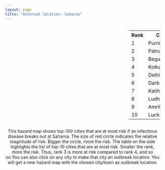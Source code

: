 ```yaml
---
layout: page
title: "Outbreak location: Saharsa"
---
```

<div style="width: 100%; overflow: auto;">
<div style="width: 75%; float: left;">
<div id="mapid">
<script src="https://buda-magenta.github.io/hazard_map/load_map.js"></script>

<script>
var marker_outbreak = L.marker([25.832642, 86.614893],{"autoPan": true}).addTo(map); marker_outbreak.bindTooltip("Saharsa").openTooltip();

var circle_1 = L.circle([26.000000, 87.500000], {"pane": "markerPane", "color": "red", "fill": true, "fillOpacity": 0.2, "fillRule": "evenodd", "lineCap": "round", "lineJoin": "round", "opacity": 1.0, "radius": 103972, "stroke": true, "weight": 3}).addTo(map);
circle_1.bindTooltip("Purnia<br>rank: 1<br>hazard index: 0.103973")
circle_1.bindPopup('<a href="https://buda-magenta.github.io/hazard_map/Purnia">Purnia</a>')

var circle_2 = L.circle([25.609324, 85.123525], {"pane": "markerPane", "color": "red", "fill": true, "fillOpacity": 0.2, "fillRule": "evenodd", "lineCap": "round", "lineJoin": "round", "opacity": 1.0, "radius": 57538, "stroke": true, "weight": 3}).addTo(map);
circle_2.bindTooltip("Patna<br>rank: 2<br>hazard index: 0.057539")
circle_2.bindPopup('<a href="https://buda-magenta.github.io/hazard_map/Patna">Patna</a>')

var circle_3 = L.circle([25.512719, 86.090571], {"pane": "markerPane", "color": "red", "fill": true, "fillOpacity": 0.2, "fillRule": "evenodd", "lineCap": "round", "lineJoin": "round", "opacity": 1.0, "radius": 37429, "stroke": true, "weight": 3}).addTo(map);
circle_3.bindTooltip("Begusarai<br>rank: 3<br>hazard index: 0.037429")
circle_3.bindPopup('<a href="https://buda-magenta.github.io/hazard_map/Begusarai">Begusarai</a>')

var circle_4 = L.circle([22.541418, 88.357691], {"pane": "markerPane", "color": "red", "fill": true, "fillOpacity": 0.2, "fillRule": "evenodd", "lineCap": "round", "lineJoin": "round", "opacity": 1.0, "radius": 26755, "stroke": true, "weight": 3}).addTo(map);
circle_4.bindTooltip("Kolkata<br>rank: 4<br>hazard index: 0.026756")
circle_4.bindPopup('<a href="https://buda-magenta.github.io/hazard_map/Kolkata">Kolkata</a>')

var circle_5 = L.circle([28.651718, 77.221939], {"pane": "markerPane", "color": "red", "fill": true, "fillOpacity": 0.2, "fillRule": "evenodd", "lineCap": "round", "lineJoin": "round", "opacity": 1.0, "radius": 26424, "stroke": true, "weight": 3}).addTo(map);
circle_5.bindTooltip("Delhi<br>rank: 5<br>hazard index: 0.026424")
circle_5.bindPopup('<a href="https://buda-magenta.github.io/hazard_map/Delhi">Delhi</a>')

var circle_6 = L.circle([26.083143, 86.032571], {"pane": "markerPane", "color": "red", "fill": true, "fillOpacity": 0.2, "fillRule": "evenodd", "lineCap": "round", "lineJoin": "round", "opacity": 1.0, "radius": 13203, "stroke": true, "weight": 3}).addTo(map);
circle_6.bindTooltip("Darbhanga<br>rank: 6<br>hazard index: 0.013204")
circle_6.bindPopup('<a href="https://buda-magenta.github.io/hazard_map/Darbhanga">Darbhanga</a>')

var circle_7 = L.circle([25.560900, 87.647654], {"pane": "markerPane", "color": "red", "fill": true, "fillOpacity": 0.2, "fillRule": "evenodd", "lineCap": "round", "lineJoin": "round", "opacity": 1.0, "radius": 8311, "stroke": true, "weight": 3}).addTo(map);
circle_7.bindTooltip("Katihar<br>rank: 7<br>hazard index: 0.008311")
circle_7.bindPopup('<a href="https://buda-magenta.github.io/hazard_map/Katihar">Katihar</a>')

var circle_8 = L.circle([30.909016, 75.851601], {"pane": "markerPane", "color": "red", "fill": true, "fillOpacity": 0.2, "fillRule": "evenodd", "lineCap": "round", "lineJoin": "round", "opacity": 1.0, "radius": 8300, "stroke": true, "weight": 3}).addTo(map);
circle_8.bindTooltip("Ludhiana<br>rank: 8<br>hazard index: 0.008300")
circle_8.bindPopup('<a href="https://buda-magenta.github.io/hazard_map/Ludhiana">Ludhiana</a>')

var circle_9 = L.circle([31.634308, 74.873679], {"pane": "markerPane", "color": "red", "fill": true, "fillOpacity": 0.2, "fillRule": "evenodd", "lineCap": "round", "lineJoin": "round", "opacity": 1.0, "radius": 5825, "stroke": true, "weight": 3}).addTo(map);
circle_9.bindTooltip("Amritsar<br>rank: 9<br>hazard index: 0.005826")
circle_9.bindPopup('<a href="https://buda-magenta.github.io/hazard_map/Amritsar">Amritsar</a>')

var circle_10 = L.circle([26.838100, 80.934600], {"pane": "markerPane", "color": "red", "fill": true, "fillOpacity": 0.2, "fillRule": "evenodd", "lineCap": "round", "lineJoin": "round", "opacity": 1.0, "radius": 5331, "stroke": true, "weight": 3}).addTo(map);
circle_10.bindTooltip("Lucknow<br>rank: 10<br>hazard index: 0.005332")
circle_10.bindPopup('<a href="https://buda-magenta.github.io/hazard_map/Lucknow">Lucknow</a>')

var circle_11 = L.circle([28.863842, 78.805778], {"pane": "markerPane", "color": "red", "fill": true, "fillOpacity": 0.2, "fillRule": "evenodd", "lineCap": "round", "lineJoin": "round", "opacity": 1.0, "radius": 5264, "stroke": true, "weight": 3}).addTo(map);
circle_11.bindTooltip("Moradabad<br>rank: 11<br>hazard index: 0.005264")
circle_11.bindPopup('<a href="https://buda-magenta.github.io/hazard_map/Moradabad">Moradabad</a>')

var circle_12 = L.circle([28.457876, 79.405571], {"pane": "markerPane", "color": "red", "fill": true, "fillOpacity": 0.2, "fillRule": "evenodd", "lineCap": "round", "lineJoin": "round", "opacity": 1.0, "radius": 5051, "stroke": true, "weight": 3}).addTo(map);
circle_12.bindTooltip("Bareilly<br>rank: 12<br>hazard index: 0.005051")
circle_12.bindPopup('<a href="https://buda-magenta.github.io/hazard_map/Bareilly">Bareilly</a>')

var circle_13 = L.circle([26.671329, 83.364583], {"pane": "markerPane", "color": "red", "fill": true, "fillOpacity": 0.2, "fillRule": "evenodd", "lineCap": "round", "lineJoin": "round", "opacity": 1.0, "radius": 4648, "stroke": true, "weight": 3}).addTo(map);
circle_13.bindTooltip("Gorakhpur<br>rank: 13<br>hazard index: 0.004648")
circle_13.bindPopup('<a href="https://buda-magenta.github.io/hazard_map/Gorakhpur">Gorakhpur</a>')

var circle_14 = L.circle([31.292011, 75.568058], {"pane": "markerPane", "color": "red", "fill": true, "fillOpacity": 0.2, "fillRule": "evenodd", "lineCap": "round", "lineJoin": "round", "opacity": 1.0, "radius": 4434, "stroke": true, "weight": 3}).addTo(map);
circle_14.bindTooltip("Jalandhar<br>rank: 14<br>hazard index: 0.004434")
circle_14.bindPopup('<a href="https://buda-magenta.github.io/hazard_map/Jalandhar">Jalandhar</a>')

var circle_15 = L.circle([25.720581, 85.255560], {"pane": "markerPane", "color": "red", "fill": true, "fillOpacity": 0.2, "fillRule": "evenodd", "lineCap": "round", "lineJoin": "round", "opacity": 1.0, "radius": 4281, "stroke": true, "weight": 3}).addTo(map);
circle_15.bindTooltip("Hajipur<br>rank: 15<br>hazard index: 0.004281")
circle_15.bindPopup('<a href="https://buda-magenta.github.io/hazard_map/Hajipur">Hajipur</a>')

var circle_16 = L.circle([24.796436, 85.007956], {"pane": "markerPane", "color": "red", "fill": true, "fillOpacity": 0.2, "fillRule": "evenodd", "lineCap": "round", "lineJoin": "round", "opacity": 1.0, "radius": 3571, "stroke": true, "weight": 3}).addTo(map);
circle_16.bindTooltip("Gaya<br>rank: 16<br>hazard index: 0.003571")
circle_16.bindPopup('<a href="https://buda-magenta.github.io/hazard_map/Gaya">Gaya</a>')

var circle_17 = L.circle([26.148658, 85.340013], {"pane": "markerPane", "color": "red", "fill": true, "fillOpacity": 0.2, "fillRule": "evenodd", "lineCap": "round", "lineJoin": "round", "opacity": 1.0, "radius": 3566, "stroke": true, "weight": 3}).addTo(map);
circle_17.bindTooltip("Muzaffarpur<br>rank: 17<br>hazard index: 0.003567")
circle_17.bindPopup('<a href="https://buda-magenta.github.io/hazard_map/Muzaffarpur">Muzaffarpur</a>')

var circle_18 = L.circle([29.988077, 77.508130], {"pane": "markerPane", "color": "red", "fill": true, "fillOpacity": 0.2, "fillRule": "evenodd", "lineCap": "round", "lineJoin": "round", "opacity": 1.0, "radius": 3334, "stroke": true, "weight": 3}).addTo(map);
circle_18.bindTooltip("Saharanpur<br>rank: 18<br>hazard index: 0.003335")
circle_18.bindPopup('<a href="https://buda-magenta.github.io/hazard_map/Saharanpur">Saharanpur</a>')

var circle_19 = L.circle([25.286698, 87.132254], {"pane": "markerPane", "color": "red", "fill": true, "fillOpacity": 0.2, "fillRule": "evenodd", "lineCap": "round", "lineJoin": "round", "opacity": 1.0, "radius": 2948, "stroke": true, "weight": 3}).addTo(map);
circle_19.bindTooltip("Bhagalpur<br>rank: 19<br>hazard index: 0.002948")
circle_19.bindPopup('<a href="https://buda-magenta.github.io/hazard_map/Bhagalpur">Bhagalpur</a>')

var circle_20 = L.circle([24.965712, 88.127778], {"pane": "markerPane", "color": "red", "fill": true, "fillOpacity": 0.2, "fillRule": "evenodd", "lineCap": "round", "lineJoin": "round", "opacity": 1.0, "radius": 2888, "stroke": true, "weight": 3}).addTo(map);
circle_20.bindTooltip("English Bazar<br>rank: 20<br>hazard index: 0.002889")
circle_20.bindPopup('<a href="https://buda-magenta.github.io/hazard_map/English_Bazar">English Bazar</a>')

var circle_21 = L.circle([25.773344, 84.784977], {"pane": "markerPane", "color": "red", "fill": true, "fillOpacity": 0.2, "fillRule": "evenodd", "lineCap": "round", "lineJoin": "round", "opacity": 1.0, "radius": 2830, "stroke": true, "weight": 3}).addTo(map);
circle_21.bindTooltip("Chapra<br>rank: 21<br>hazard index: 0.002830")
circle_21.bindPopup('<a href="https://buda-magenta.github.io/hazard_map/Chapra">Chapra</a>')

var circle_22 = L.circle([26.460914, 80.321759], {"pane": "markerPane", "color": "red", "fill": true, "fillOpacity": 0.2, "fillRule": "evenodd", "lineCap": "round", "lineJoin": "round", "opacity": 1.0, "radius": 2796, "stroke": true, "weight": 3}).addTo(map);
circle_22.bindTooltip("Kanpur<br>rank: 22<br>hazard index: 0.002797")
circle_22.bindPopup('<a href="https://buda-magenta.github.io/hazard_map/Kanpur">Kanpur</a>')

var circle_23 = L.circle([26.698885, 88.320030], {"pane": "markerPane", "color": "red", "fill": true, "fillOpacity": 0.2, "fillRule": "evenodd", "lineCap": "round", "lineJoin": "round", "opacity": 1.0, "radius": 2745, "stroke": true, "weight": 3}).addTo(map);
circle_23.bindTooltip("Bagdogra<br>rank: 23<br>hazard index: 0.002746")
circle_23.bindPopup('<a href="https://buda-magenta.github.io/hazard_map/Bagdogra">Bagdogra</a>')

var circle_24 = L.circle([25.205305, 85.514612], {"pane": "markerPane", "color": "red", "fill": true, "fillOpacity": 0.2, "fillRule": "evenodd", "lineCap": "round", "lineJoin": "round", "opacity": 1.0, "radius": 2198, "stroke": true, "weight": 3}).addTo(map);
circle_24.bindTooltip("Biharsharif<br>rank: 24<br>hazard index: 0.002199")
circle_24.bindPopup('<a href="https://buda-magenta.github.io/hazard_map/Biharsharif">Biharsharif</a>')

var circle_25 = L.circle([25.623400, 85.041700], {"pane": "markerPane", "color": "red", "fill": true, "fillOpacity": 0.2, "fillRule": "evenodd", "lineCap": "round", "lineJoin": "round", "opacity": 1.0, "radius": 2085, "stroke": true, "weight": 3}).addTo(map);
circle_25.bindTooltip("Dinapur Nizamat<br>rank: 25<br>hazard index: 0.002086")
circle_25.bindPopup('<a href="https://buda-magenta.github.io/hazard_map/Dinapur_Nizamat">Dinapur Nizamat</a>')

var circle_26 = L.circle([19.075990, 72.877393], {"pane": "markerPane", "color": "red", "fill": true, "fillOpacity": 0.2, "fillRule": "evenodd", "lineCap": "round", "lineJoin": "round", "opacity": 1.0, "radius": 1736, "stroke": true, "weight": 3}).addTo(map);
circle_26.bindTooltip("Mumbai<br>rank: 26<br>hazard index: 0.001736")
circle_26.bindPopup('<a href="https://buda-magenta.github.io/hazard_map/Mumbai">Mumbai</a>')

var circle_27 = L.circle([26.716413, 88.430992], {"pane": "markerPane", "color": "red", "fill": true, "fillOpacity": 0.2, "fillRule": "evenodd", "lineCap": "round", "lineJoin": "round", "opacity": 1.0, "radius": 1644, "stroke": true, "weight": 3}).addTo(map);
circle_27.bindTooltip("Siliguri<br>rank: 27<br>hazard index: 0.001644")
circle_27.bindPopup('<a href="https://buda-magenta.github.io/hazard_map/Siliguri">Siliguri</a>')

var circle_28 = L.circle([25.623457, 84.596839], {"pane": "markerPane", "color": "red", "fill": true, "fillOpacity": 0.2, "fillRule": "evenodd", "lineCap": "round", "lineJoin": "round", "opacity": 1.0, "radius": 1590, "stroke": true, "weight": 3}).addTo(map);
circle_28.bindTooltip("Arrah<br>rank: 28<br>hazard index: 0.001590")
circle_28.bindPopup('<a href="https://buda-magenta.github.io/hazard_map/Arrah">Arrah</a>')

var circle_29 = L.circle([25.220812, 86.517204], {"pane": "markerPane", "color": "red", "fill": true, "fillOpacity": 0.2, "fillRule": "evenodd", "lineCap": "round", "lineJoin": "round", "opacity": 1.0, "radius": 1578, "stroke": true, "weight": 3}).addTo(map);
circle_29.bindTooltip("Munger<br>rank: 29<br>hazard index: 0.001578")
circle_29.bindPopup('<a href="https://buda-magenta.github.io/hazard_map/Munger">Munger</a>')

var circle_30 = L.circle([25.133173, 86.525040], {"pane": "markerPane", "color": "red", "fill": true, "fillOpacity": 0.2, "fillRule": "evenodd", "lineCap": "round", "lineJoin": "round", "opacity": 1.0, "radius": 1532, "stroke": true, "weight": 3}).addTo(map);
circle_30.bindTooltip("Kharagpur<br>rank: 30<br>hazard index: 0.001532")
circle_30.bindPopup('<a href="https://buda-magenta.github.io/hazard_map/Kharagpur">Kharagpur</a>')

var circle_31 = L.circle([26.298638, 87.953148], {"pane": "markerPane", "color": "red", "fill": true, "fillOpacity": 0.2, "fillRule": "evenodd", "lineCap": "round", "lineJoin": "round", "opacity": 1.0, "radius": 1516, "stroke": true, "weight": 3}).addTo(map);
circle_31.bindTooltip("Kishanganj<br>rank: 31<br>hazard index: 0.001517")
circle_31.bindPopup('<a href="https://buda-magenta.github.io/hazard_map/Kishanganj">Kishanganj</a>')

var circle_32 = L.circle([24.476642, 86.606732], {"pane": "markerPane", "color": "red", "fill": true, "fillOpacity": 0.2, "fillRule": "evenodd", "lineCap": "round", "lineJoin": "round", "opacity": 1.0, "radius": 1504, "stroke": true, "weight": 3}).addTo(map);
circle_32.bindTooltip("Deoghar<br>rank: 32<br>hazard index: 0.001504")
circle_32.bindPopup('<a href="https://buda-magenta.github.io/hazard_map/Deoghar">Deoghar</a>')

var circle_33 = L.circle([25.680654, 88.124646], {"pane": "markerPane", "color": "red", "fill": true, "fillOpacity": 0.2, "fillRule": "evenodd", "lineCap": "round", "lineJoin": "round", "opacity": 1.0, "radius": 1360, "stroke": true, "weight": 3}).addTo(map);
circle_33.bindTooltip("Raiganj<br>rank: 33<br>hazard index: 0.001360")
circle_33.bindPopup('<a href="https://buda-magenta.github.io/hazard_map/Raiganj">Raiganj</a>')

var circle_34 = L.circle([22.890183, 88.426939], {"pane": "markerPane", "color": "red", "fill": true, "fillOpacity": 0.2, "fillRule": "evenodd", "lineCap": "round", "lineJoin": "round", "opacity": 1.0, "radius": 1322, "stroke": true, "weight": 3}).addTo(map);
circle_34.bindTooltip("Naihati<br>rank: 34<br>hazard index: 0.001322")
circle_34.bindPopup('<a href="https://buda-magenta.github.io/hazard_map/Naihati">Naihati</a>')

var circle_35 = L.circle([28.794068, 79.185930], {"pane": "markerPane", "color": "red", "fill": true, "fillOpacity": 0.2, "fillRule": "evenodd", "lineCap": "round", "lineJoin": "round", "opacity": 1.0, "radius": 1207, "stroke": true, "weight": 3}).addTo(map);
circle_35.bindTooltip("Rampur<br>rank: 35<br>hazard index: 0.001208")
circle_35.bindPopup('<a href="https://buda-magenta.github.io/hazard_map/Rampur">Rampur</a>')

var circle_36 = L.circle([26.669512, 84.957411], {"pane": "markerPane", "color": "red", "fill": true, "fillOpacity": 0.2, "fillRule": "evenodd", "lineCap": "round", "lineJoin": "round", "opacity": 1.0, "radius": 1117, "stroke": true, "weight": 3}).addTo(map);
circle_36.bindTooltip("Motihari<br>rank: 36<br>hazard index: 0.001117")
circle_36.bindPopup('<a href="https://buda-magenta.github.io/hazard_map/Motihari">Motihari</a>')

var circle_37 = L.circle([23.370035, 85.325013], {"pane": "markerPane", "color": "red", "fill": true, "fillOpacity": 0.2, "fillRule": "evenodd", "lineCap": "round", "lineJoin": "round", "opacity": 1.0, "radius": 976, "stroke": true, "weight": 3}).addTo(map);
circle_37.bindTooltip("Ranchi<br>rank: 37<br>hazard index: 0.000977")
circle_37.bindPopup('<a href="https://buda-magenta.github.io/hazard_map/Ranchi">Ranchi</a>')

var circle_38 = L.circle([27.504639, 80.829466], {"pane": "markerPane", "color": "red", "fill": true, "fillOpacity": 0.2, "fillRule": "evenodd", "lineCap": "round", "lineJoin": "round", "opacity": 1.0, "radius": 892, "stroke": true, "weight": 3}).addTo(map);
circle_38.bindTooltip("Sitapur<br>rank: 38<br>hazard index: 0.000893")
circle_38.bindPopup('<a href="https://buda-magenta.github.io/hazard_map/Sitapur">Sitapur</a>')

var circle_39 = L.circle([26.131004, 84.391257], {"pane": "markerPane", "color": "red", "fill": true, "fillOpacity": 0.2, "fillRule": "evenodd", "lineCap": "round", "lineJoin": "round", "opacity": 1.0, "radius": 891, "stroke": true, "weight": 3}).addTo(map);
circle_39.bindTooltip("Siwan<br>rank: 39<br>hazard index: 0.000892")
circle_39.bindPopup('<a href="https://buda-magenta.github.io/hazard_map/Siwan">Siwan</a>')

var circle_40 = L.circle([27.876990, 78.137290], {"pane": "markerPane", "color": "red", "fill": true, "fillOpacity": 0.2, "fillRule": "evenodd", "lineCap": "round", "lineJoin": "round", "opacity": 1.0, "radius": 882, "stroke": true, "weight": 3}).addTo(map);
circle_40.bindTooltip("Aligarh<br>rank: 40<br>hazard index: 0.000882")
circle_40.bindPopup('<a href="https://buda-magenta.github.io/hazard_map/Aligarh">Aligarh</a>')

var circle_41 = L.circle([26.423847, 83.762732], {"pane": "markerPane", "color": "red", "fill": true, "fillOpacity": 0.2, "fillRule": "evenodd", "lineCap": "round", "lineJoin": "round", "opacity": 1.0, "radius": 859, "stroke": true, "weight": 3}).addTo(map);
circle_41.bindTooltip("Deoria<br>rank: 41<br>hazard index: 0.000859")
circle_41.bindPopup('<a href="https://buda-magenta.github.io/hazard_map/Deoria">Deoria</a>')

var circle_42 = L.circle([27.037755, 88.263176], {"pane": "markerPane", "color": "red", "fill": true, "fillOpacity": 0.2, "fillRule": "evenodd", "lineCap": "round", "lineJoin": "round", "opacity": 1.0, "radius": 797, "stroke": true, "weight": 3}).addTo(map);
circle_42.bindTooltip("Darjeeling<br>rank: 42<br>hazard index: 0.000798")
circle_42.bindPopup('<a href="https://buda-magenta.github.io/hazard_map/Darjeeling">Darjeeling</a>')

var circle_43 = L.circle([22.591260, 88.390964], {"pane": "markerPane", "color": "red", "fill": true, "fillOpacity": 0.2, "fillRule": "evenodd", "lineCap": "round", "lineJoin": "round", "opacity": 1.0, "radius": 783, "stroke": true, "weight": 3}).addTo(map);
circle_43.bindTooltip("Bidhan Nagar<br>rank: 43<br>hazard index: 0.000783")
circle_43.bindPopup('<a href="https://buda-magenta.github.io/hazard_map/Bidhan_Nagar">Bidhan Nagar</a>')

var circle_44 = L.circle([23.388901, 88.372439], {"pane": "markerPane", "color": "red", "fill": true, "fillOpacity": 0.2, "fillRule": "evenodd", "lineCap": "round", "lineJoin": "round", "opacity": 1.0, "radius": 748, "stroke": true, "weight": 3}).addTo(map);
circle_44.bindTooltip("Nabadwip<br>rank: 44<br>hazard index: 0.000749")
circle_44.bindPopup('<a href="https://buda-magenta.github.io/hazard_map/Nabadwip">Nabadwip</a>')

var circle_45 = L.circle([26.724789, 82.793269], {"pane": "markerPane", "color": "red", "fill": true, "fillOpacity": 0.2, "fillRule": "evenodd", "lineCap": "round", "lineJoin": "round", "opacity": 1.0, "radius": 747, "stroke": true, "weight": 3}).addTo(map);
circle_45.bindTooltip("Basti<br>rank: 45<br>hazard index: 0.000748")
circle_45.bindPopup('<a href="https://buda-magenta.github.io/hazard_map/Basti">Basti</a>')

var circle_46 = L.circle([27.109667, 81.918329], {"pane": "markerPane", "color": "red", "fill": true, "fillOpacity": 0.2, "fillRule": "evenodd", "lineCap": "round", "lineJoin": "round", "opacity": 1.0, "radius": 746, "stroke": true, "weight": 3}).addTo(map);
circle_46.bindTooltip("Gonda<br>rank: 46<br>hazard index: 0.000746")
circle_46.bindPopup('<a href="https://buda-magenta.github.io/hazard_map/Gonda">Gonda</a>')

var circle_47 = L.circle([25.152471, 85.006878], {"pane": "markerPane", "color": "red", "fill": true, "fillOpacity": 0.2, "fillRule": "evenodd", "lineCap": "round", "lineJoin": "round", "opacity": 1.0, "radius": 743, "stroke": true, "weight": 3}).addTo(map);
circle_47.bindTooltip("Jehanabad<br>rank: 47<br>hazard index: 0.000744")
circle_47.bindPopup('<a href="https://buda-magenta.github.io/hazard_map/Jehanabad">Jehanabad</a>')

var circle_48 = L.circle([27.329046, 88.612267], {"pane": "markerPane", "color": "red", "fill": true, "fillOpacity": 0.2, "fillRule": "evenodd", "lineCap": "round", "lineJoin": "round", "opacity": 1.0, "radius": 725, "stroke": true, "weight": 3}).addTo(map);
circle_48.bindTooltip("Gangtok<br>rank: 48<br>hazard index: 0.000725")
circle_48.bindPopup('<a href="https://buda-magenta.github.io/hazard_map/Gangtok">Gangtok</a>')

var circle_49 = L.circle([25.263487, 88.789003], {"pane": "markerPane", "color": "red", "fill": true, "fillOpacity": 0.2, "fillRule": "evenodd", "lineCap": "round", "lineJoin": "round", "opacity": 1.0, "radius": 677, "stroke": true, "weight": 3}).addTo(map);
circle_49.bindTooltip("Balurghat<br>rank: 49<br>hazard index: 0.000678")
circle_49.bindPopup('<a href="https://buda-magenta.github.io/hazard_map/Balurghat">Balurghat</a>')

var circle_50 = L.circle([21.170200, 72.831100], {"pane": "markerPane", "color": "red", "fill": true, "fillOpacity": 0.2, "fillRule": "evenodd", "lineCap": "round", "lineJoin": "round", "opacity": 1.0, "radius": 620, "stroke": true, "weight": 3}).addTo(map);
circle_50.bindTooltip("Surat<br>rank: 50<br>hazard index: 0.000621")
circle_50.bindPopup('<a href="https://buda-magenta.github.io/hazard_map/Surat">Surat</a>')

var circle_51 = L.circle([25.329791, 86.456777], {"pane": "markerPane", "color": "red", "fill": true, "fillOpacity": 0.2, "fillRule": "evenodd", "lineCap": "round", "lineJoin": "round", "opacity": 1.0, "radius": 576, "stroke": true, "weight": 3}).addTo(map);
circle_51.bindTooltip("Jamalpur<br>rank: 51<br>hazard index: 0.000576")
circle_51.bindPopup('<a href="https://buda-magenta.github.io/hazard_map/Jamalpur">Jamalpur</a>')

var circle_52 = L.circle([26.626484, 88.734077], {"pane": "markerPane", "color": "red", "fill": true, "fillOpacity": 0.2, "fillRule": "evenodd", "lineCap": "round", "lineJoin": "round", "opacity": 1.0, "radius": 555, "stroke": true, "weight": 3}).addTo(map);
circle_52.bindTooltip("Jalpaiguri<br>rank: 52<br>hazard index: 0.000555")
circle_52.bindPopup('<a href="https://buda-magenta.github.io/hazard_map/Jalpaiguri">Jalpaiguri</a>')

var circle_53 = L.circle([23.250000, 87.750000], {"pane": "markerPane", "color": "red", "fill": true, "fillOpacity": 0.2, "fillRule": "evenodd", "lineCap": "round", "lineJoin": "round", "opacity": 1.0, "radius": 539, "stroke": true, "weight": 3}).addTo(map);
circle_53.bindTooltip("Barddhaman<br>rank: 53<br>hazard index: 0.000540")
circle_53.bindPopup('<a href="https://buda-magenta.github.io/hazard_map/Barddhaman">Barddhaman</a>')

var circle_54 = L.circle([30.384367, 76.770421], {"pane": "markerPane", "color": "red", "fill": true, "fillOpacity": 0.2, "fillRule": "evenodd", "lineCap": "round", "lineJoin": "round", "opacity": 1.0, "radius": 536, "stroke": true, "weight": 3}).addTo(map);
circle_54.bindTooltip("Ambala<br>rank: 54<br>hazard index: 0.000536")
circle_54.bindPopup('<a href="https://buda-magenta.github.io/hazard_map/Ambala">Ambala</a>')

var circle_55 = L.circle([25.335649, 83.007629], {"pane": "markerPane", "color": "red", "fill": true, "fillOpacity": 0.2, "fillRule": "evenodd", "lineCap": "round", "lineJoin": "round", "opacity": 1.0, "radius": 536, "stroke": true, "weight": 3}).addTo(map);
circle_55.bindTooltip("Varanasi<br>rank: 55<br>hazard index: 0.000536")
circle_55.bindPopup('<a href="https://buda-magenta.github.io/hazard_map/Varanasi">Varanasi</a>')

var circle_56 = L.circle([30.733442, 76.779714], {"pane": "markerPane", "color": "red", "fill": true, "fillOpacity": 0.2, "fillRule": "evenodd", "lineCap": "round", "lineJoin": "round", "opacity": 1.0, "radius": 475, "stroke": true, "weight": 3}).addTo(map);
circle_56.bindTooltip("Chandigarh<br>rank: 56<br>hazard index: 0.000476")
circle_56.bindPopup('<a href="https://buda-magenta.github.io/hazard_map/Chandigarh">Chandigarh</a>')

var circle_57 = L.circle([30.211200, 77.286390], {"pane": "markerPane", "color": "red", "fill": true, "fillOpacity": 0.2, "fillRule": "evenodd", "lineCap": "round", "lineJoin": "round", "opacity": 1.0, "radius": 463, "stroke": true, "weight": 3}).addTo(map);
circle_57.bindTooltip("Yamunanagar<br>rank: 57<br>hazard index: 0.000464")
circle_57.bindPopup('<a href="https://buda-magenta.github.io/hazard_map/Yamunanagar">Yamunanagar</a>')

var circle_58 = L.circle([31.608574, 75.846442], {"pane": "markerPane", "color": "red", "fill": true, "fillOpacity": 0.2, "fillRule": "evenodd", "lineCap": "round", "lineJoin": "round", "opacity": 1.0, "radius": 435, "stroke": true, "weight": 3}).addTo(map);
circle_58.bindTooltip("Hoshiarpur<br>rank: 58<br>hazard index: 0.000435")
circle_58.bindPopup('<a href="https://buda-magenta.github.io/hazard_map/Hoshiarpur">Hoshiarpur</a>')

var circle_59 = L.circle([23.795281, 86.430964], {"pane": "markerPane", "color": "red", "fill": true, "fillOpacity": 0.2, "fillRule": "evenodd", "lineCap": "round", "lineJoin": "round", "opacity": 1.0, "radius": 394, "stroke": true, "weight": 3}).addTo(map);
circle_59.bindTooltip("Dhanbad<br>rank: 59<br>hazard index: 0.000395")
circle_59.bindPopup('<a href="https://buda-magenta.github.io/hazard_map/Dhanbad">Dhanbad</a>')

var circle_60 = L.circle([22.472223, 88.093845], {"pane": "markerPane", "color": "red", "fill": true, "fillOpacity": 0.2, "fillRule": "evenodd", "lineCap": "round", "lineJoin": "round", "opacity": 1.0, "radius": 391, "stroke": true, "weight": 3}).addTo(map);
circle_60.bindTooltip("Uluberia<br>rank: 60<br>hazard index: 0.000392")
circle_60.bindPopup('<a href="https://buda-magenta.github.io/hazard_map/Uluberia">Uluberia</a>')

var circle_61 = L.circle([23.699128, 85.991069], {"pane": "markerPane", "color": "red", "fill": true, "fillOpacity": 0.2, "fillRule": "evenodd", "lineCap": "round", "lineJoin": "round", "opacity": 1.0, "radius": 376, "stroke": true, "weight": 3}).addTo(map);
circle_61.bindTooltip("Bokaro<br>rank: 61<br>hazard index: 0.000377")
circle_61.bindPopup('<a href="https://buda-magenta.github.io/hazard_map/Bokaro">Bokaro</a>')

var circle_62 = L.circle([28.428262, 77.002700], {"pane": "markerPane", "color": "red", "fill": true, "fillOpacity": 0.2, "fillRule": "evenodd", "lineCap": "round", "lineJoin": "round", "opacity": 1.0, "radius": 373, "stroke": true, "weight": 3}).addTo(map);
circle_62.bindTooltip("Gurgaon<br>rank: 62<br>hazard index: 0.000374")
circle_62.bindPopup('<a href="https://buda-magenta.github.io/hazard_map/Gurgaon">Gurgaon</a>')

var circle_63 = L.circle([29.211757, 78.961731], {"pane": "markerPane", "color": "red", "fill": true, "fillOpacity": 0.2, "fillRule": "evenodd", "lineCap": "round", "lineJoin": "round", "opacity": 1.0, "radius": 348, "stroke": true, "weight": 3}).addTo(map);
circle_63.bindTooltip("Kashipur<br>rank: 63<br>hazard index: 0.000348")
circle_63.bindPopup('<a href="https://buda-magenta.github.io/hazard_map/Kashipur">Kashipur</a>')

var circle_64 = L.circle([28.402979, 77.310384], {"pane": "markerPane", "color": "red", "fill": true, "fillOpacity": 0.2, "fillRule": "evenodd", "lineCap": "round", "lineJoin": "round", "opacity": 1.0, "radius": 342, "stroke": true, "weight": 3}).addTo(map);
circle_64.bindTooltip("Faridabad<br>rank: 64<br>hazard index: 0.000343")
circle_64.bindPopup('<a href="https://buda-magenta.github.io/hazard_map/Faridabad">Faridabad</a>')

var circle_65 = L.circle([28.753900, 77.399900], {"pane": "markerPane", "color": "red", "fill": true, "fillOpacity": 0.2, "fillRule": "evenodd", "lineCap": "round", "lineJoin": "round", "opacity": 1.0, "radius": 337, "stroke": true, "weight": 3}).addTo(map);
circle_65.bindTooltip("Khora<br>rank: 65<br>hazard index: 0.000337")
circle_65.bindPopup('<a href="https://buda-magenta.github.io/hazard_map/Khora">Khora</a>')

var circle_66 = L.circle([27.912633, 79.746563], {"pane": "markerPane", "color": "red", "fill": true, "fillOpacity": 0.2, "fillRule": "evenodd", "lineCap": "round", "lineJoin": "round", "opacity": 1.0, "radius": 332, "stroke": true, "weight": 3}).addTo(map);
circle_66.bindTooltip("Shahjahanpur<br>rank: 66<br>hazard index: 0.000332")
circle_66.bindPopup('<a href="https://buda-magenta.github.io/hazard_map/Shahjahanpur">Shahjahanpur</a>')

var circle_67 = L.circle([25.562071, 84.015672], {"pane": "markerPane", "color": "red", "fill": true, "fillOpacity": 0.2, "fillRule": "evenodd", "lineCap": "round", "lineJoin": "round", "opacity": 1.0, "radius": 310, "stroke": true, "weight": 3}).addTo(map);
circle_67.bindTooltip("Buxar<br>rank: 67<br>hazard index: 0.000311")
circle_67.bindPopup('<a href="https://buda-magenta.github.io/hazard_map/Buxar">Buxar</a>')

var circle_68 = L.circle([25.531031, 78.652689], {"pane": "markerPane", "color": "red", "fill": true, "fillOpacity": 0.2, "fillRule": "evenodd", "lineCap": "round", "lineJoin": "round", "opacity": 1.0, "radius": 282, "stroke": true, "weight": 3}).addTo(map);
circle_68.bindTooltip("Jhansi<br>rank: 68<br>hazard index: 0.000282")
circle_68.bindPopup('<a href="https://buda-magenta.github.io/hazard_map/Jhansi">Jhansi</a>')

var circle_69 = L.circle([23.535048, 87.338043], {"pane": "markerPane", "color": "red", "fill": true, "fillOpacity": 0.2, "fillRule": "evenodd", "lineCap": "round", "lineJoin": "round", "opacity": 1.0, "radius": 274, "stroke": true, "weight": 3}).addTo(map);
circle_69.bindTooltip("Durgapur<br>rank: 69<br>hazard index: 0.000275")
circle_69.bindPopup('<a href="https://buda-magenta.github.io/hazard_map/Durgapur">Durgapur</a>')

var circle_70 = L.circle([28.901090, 76.580194], {"pane": "markerPane", "color": "red", "fill": true, "fillOpacity": 0.2, "fillRule": "evenodd", "lineCap": "round", "lineJoin": "round", "opacity": 1.0, "radius": 271, "stroke": true, "weight": 3}).addTo(map);
circle_70.bindTooltip("Rohtak<br>rank: 70<br>hazard index: 0.000272")
circle_70.bindPopup('<a href="https://buda-magenta.github.io/hazard_map/Rohtak">Rohtak</a>')

var circle_71 = L.circle([32.718561, 74.858092], {"pane": "markerPane", "color": "red", "fill": true, "fillOpacity": 0.2, "fillRule": "evenodd", "lineCap": "round", "lineJoin": "round", "opacity": 1.0, "radius": 262, "stroke": true, "weight": 3}).addTo(map);
circle_71.bindTooltip("Jammu<br>rank: 71<br>hazard index: 0.000263")
circle_71.bindPopup('<a href="https://buda-magenta.github.io/hazard_map/Jammu">Jammu</a>')

var circle_72 = L.circle([26.718324, 79.090254], {"pane": "markerPane", "color": "red", "fill": true, "fillOpacity": 0.2, "fillRule": "evenodd", "lineCap": "round", "lineJoin": "round", "opacity": 1.0, "radius": 258, "stroke": true, "weight": 3}).addTo(map);
circle_72.bindTooltip("Etawah<br>rank: 72<br>hazard index: 0.000259")
circle_72.bindPopup('<a href="https://buda-magenta.github.io/hazard_map/Etawah">Etawah</a>')

var circle_73 = L.circle([23.687130, 86.974659], {"pane": "markerPane", "color": "red", "fill": true, "fillOpacity": 0.2, "fillRule": "evenodd", "lineCap": "round", "lineJoin": "round", "opacity": 1.0, "radius": 252, "stroke": true, "weight": 3}).addTo(map);
circle_73.bindTooltip("Asansol<br>rank: 73<br>hazard index: 0.000253")
circle_73.bindPopup('<a href="https://buda-magenta.github.io/hazard_map/Asansol">Asansol</a>')

var circle_74 = L.circle([12.979120, 77.591300], {"pane": "markerPane", "color": "red", "fill": true, "fillOpacity": 0.2, "fillRule": "evenodd", "lineCap": "round", "lineJoin": "round", "opacity": 1.0, "radius": 238, "stroke": true, "weight": 3}).addTo(map);
circle_74.bindTooltip("Bangalore<br>rank: 74<br>hazard index: 0.000239")
circle_74.bindPopup('<a href="https://buda-magenta.github.io/hazard_map/Bangalore">Bangalore</a>')

var circle_75 = L.circle([22.695034, 88.377060], {"pane": "markerPane", "color": "red", "fill": true, "fillOpacity": 0.2, "fillRule": "evenodd", "lineCap": "round", "lineJoin": "round", "opacity": 1.0, "radius": 234, "stroke": true, "weight": 3}).addTo(map);
circle_75.bindTooltip("Panihati<br>rank: 75<br>hazard index: 0.000234")
circle_75.bindPopup('<a href="https://buda-magenta.github.io/hazard_map/Panihati">Panihati</a>')

var circle_76 = L.circle([29.000653, 77.768229], {"pane": "markerPane", "color": "red", "fill": true, "fillOpacity": 0.2, "fillRule": "evenodd", "lineCap": "round", "lineJoin": "round", "opacity": 1.0, "radius": 230, "stroke": true, "weight": 3}).addTo(map);
circle_76.bindTooltip("Meerut<br>rank: 76<br>hazard index: 0.000230")
circle_76.bindPopup('<a href="https://buda-magenta.github.io/hazard_map/Meerut">Meerut</a>')

var circle_77 = L.circle([26.180598, 91.753943], {"pane": "markerPane", "color": "red", "fill": true, "fillOpacity": 0.2, "fillRule": "evenodd", "lineCap": "round", "lineJoin": "round", "opacity": 1.0, "radius": 225, "stroke": true, "weight": 3}).addTo(map);
circle_77.bindTooltip("Guwahati<br>rank: 77<br>hazard index: 0.000225")
circle_77.bindPopup('<a href="https://buda-magenta.github.io/hazard_map/Guwahati">Guwahati</a>')

var circle_78 = L.circle([22.801519, 86.202958], {"pane": "markerPane", "color": "red", "fill": true, "fillOpacity": 0.2, "fillRule": "evenodd", "lineCap": "round", "lineJoin": "round", "opacity": 1.0, "radius": 223, "stroke": true, "weight": 3}).addTo(map);
circle_78.bindTooltip("Jamshedpur<br>rank: 78<br>hazard index: 0.000224")
circle_78.bindPopup('<a href="https://buda-magenta.github.io/hazard_map/Jamshedpur">Jamshedpur</a>')

var circle_79 = L.circle([30.783987, 75.160574], {"pane": "markerPane", "color": "red", "fill": true, "fillOpacity": 0.2, "fillRule": "evenodd", "lineCap": "round", "lineJoin": "round", "opacity": 1.0, "radius": 213, "stroke": true, "weight": 3}).addTo(map);
circle_79.bindTooltip("Moga<br>rank: 79<br>hazard index: 0.000214")
circle_79.bindPopup('<a href="https://buda-magenta.github.io/hazard_map/Moga">Moga</a>')

var circle_80 = L.circle([24.900100, 84.018211], {"pane": "markerPane", "color": "red", "fill": true, "fillOpacity": 0.2, "fillRule": "evenodd", "lineCap": "round", "lineJoin": "round", "opacity": 1.0, "radius": 204, "stroke": true, "weight": 3}).addTo(map);
circle_80.bindTooltip("Sasaram<br>rank: 80<br>hazard index: 0.000205")
circle_80.bindPopup('<a href="https://buda-magenta.github.io/hazard_map/Sasaram">Sasaram</a>')

var circle_81 = L.circle([30.885100, 74.660141], {"pane": "markerPane", "color": "red", "fill": true, "fillOpacity": 0.2, "fillRule": "evenodd", "lineCap": "round", "lineJoin": "round", "opacity": 1.0, "radius": 203, "stroke": true, "weight": 3}).addTo(map);
circle_81.bindTooltip("Firozpur<br>rank: 81<br>hazard index: 0.000204")
circle_81.bindPopup('<a href="https://buda-magenta.github.io/hazard_map/Firozpur">Firozpur</a>')

var circle_82 = L.circle([28.651718, 77.221939], {"pane": "markerPane", "color": "red", "fill": true, "fillOpacity": 0.2, "fillRule": "evenodd", "lineCap": "round", "lineJoin": "round", "opacity": 1.0, "radius": 196, "stroke": true, "weight": 3}).addTo(map);
circle_82.bindTooltip("Dehri<br>rank: 82<br>hazard index: 0.000197")
circle_82.bindPopup('<a href="https://buda-magenta.github.io/hazard_map/Dehri">Dehri</a>')

var circle_83 = L.circle([25.280733, 83.125128], {"pane": "markerPane", "color": "red", "fill": true, "fillOpacity": 0.2, "fillRule": "evenodd", "lineCap": "round", "lineJoin": "round", "opacity": 1.0, "radius": 194, "stroke": true, "weight": 3}).addTo(map);
circle_83.bindTooltip("Mughal Sarai<br>rank: 83<br>hazard index: 0.000194")
circle_83.bindPopup('<a href="https://buda-magenta.github.io/hazard_map/Mughal_Sarai">Mughal Sarai</a>')

var circle_84 = L.circle([22.670728, 88.376342], {"pane": "markerPane", "color": "red", "fill": true, "fillOpacity": 0.2, "fillRule": "evenodd", "lineCap": "round", "lineJoin": "round", "opacity": 1.0, "radius": 190, "stroke": true, "weight": 3}).addTo(map);
circle_84.bindTooltip("Kamarhati<br>rank: 84<br>hazard index: 0.000191")
circle_84.bindPopup('<a href="https://buda-magenta.github.io/hazard_map/Kamarhati">Kamarhati</a>')

var circle_85 = L.circle([27.059011, 84.206464], {"pane": "markerPane", "color": "red", "fill": true, "fillOpacity": 0.2, "fillRule": "evenodd", "lineCap": "round", "lineJoin": "round", "opacity": 1.0, "radius": 189, "stroke": true, "weight": 3}).addTo(map);
circle_85.bindTooltip("Bagaha<br>rank: 85<br>hazard index: 0.000189")
circle_85.bindPopup('<a href="https://buda-magenta.github.io/hazard_map/Bagaha">Bagaha</a>')

var circle_86 = L.circle([28.740613, 77.835426], {"pane": "markerPane", "color": "red", "fill": true, "fillOpacity": 0.2, "fillRule": "evenodd", "lineCap": "round", "lineJoin": "round", "opacity": 1.0, "radius": 182, "stroke": true, "weight": 3}).addTo(map);
circle_86.bindTooltip("Hapur<br>rank: 86<br>hazard index: 0.000183")
circle_86.bindPopup('<a href="https://buda-magenta.github.io/hazard_map/Hapur">Hapur</a>')

var circle_87 = L.circle([27.733696, 81.477321], {"pane": "markerPane", "color": "red", "fill": true, "fillOpacity": 0.2, "fillRule": "evenodd", "lineCap": "round", "lineJoin": "round", "opacity": 1.0, "radius": 176, "stroke": true, "weight": 3}).addTo(map);
circle_87.bindTooltip("Bahraich<br>rank: 87<br>hazard index: 0.000177")
circle_87.bindPopup('<a href="https://buda-magenta.github.io/hazard_map/Bahraich">Bahraich</a>')

var circle_88 = L.circle([22.646958, 88.343612], {"pane": "markerPane", "color": "red", "fill": true, "fillOpacity": 0.2, "fillRule": "evenodd", "lineCap": "round", "lineJoin": "round", "opacity": 1.0, "radius": 174, "stroke": true, "weight": 3}).addTo(map);
circle_88.bindTooltip("Bally<br>rank: 88<br>hazard index: 0.000175")
circle_88.bindPopup('<a href="https://buda-magenta.github.io/hazard_map/Bally">Bally</a>')

var circle_89 = L.circle([20.266777, 85.843559], {"pane": "markerPane", "color": "red", "fill": true, "fillOpacity": 0.2, "fillRule": "evenodd", "lineCap": "round", "lineJoin": "round", "opacity": 1.0, "radius": 171, "stroke": true, "weight": 3}).addTo(map);
circle_89.bindTooltip("Bhubaneswar<br>rank: 89<br>hazard index: 0.000172")
circle_89.bindPopup('<a href="https://buda-magenta.github.io/hazard_map/Bhubaneswar">Bhubaneswar</a>')

var circle_90 = L.circle([23.021624, 72.579707], {"pane": "markerPane", "color": "red", "fill": true, "fillOpacity": 0.2, "fillRule": "evenodd", "lineCap": "round", "lineJoin": "round", "opacity": 1.0, "radius": 171, "stroke": true, "weight": 3}).addTo(map);
circle_90.bindTooltip("Ahmedabad<br>rank: 90<br>hazard index: 0.000171")
circle_90.bindPopup('<a href="https://buda-magenta.github.io/hazard_map/Ahmedabad">Ahmedabad</a>')

var circle_91 = L.circle([27.175255, 78.009816], {"pane": "markerPane", "color": "red", "fill": true, "fillOpacity": 0.2, "fillRule": "evenodd", "lineCap": "round", "lineJoin": "round", "opacity": 1.0, "radius": 167, "stroke": true, "weight": 3}).addTo(map);
circle_91.bindTooltip("Agra<br>rank: 91<br>hazard index: 0.000167")
circle_91.bindPopup('<a href="https://buda-magenta.github.io/hazard_map/Agra">Agra</a>')

var circle_92 = L.circle([17.388786, 78.461065], {"pane": "markerPane", "color": "red", "fill": true, "fillOpacity": 0.2, "fillRule": "evenodd", "lineCap": "round", "lineJoin": "round", "opacity": 1.0, "radius": 167, "stroke": true, "weight": 3}).addTo(map);
circle_92.bindTooltip("Hyderabad<br>rank: 92<br>hazard index: 0.000167")
circle_92.bindPopup('<a href="https://buda-magenta.github.io/hazard_map/Hyderabad">Hyderabad</a>')

var circle_93 = L.circle([26.915458, 75.818982], {"pane": "markerPane", "color": "red", "fill": true, "fillOpacity": 0.2, "fillRule": "evenodd", "lineCap": "round", "lineJoin": "round", "opacity": 1.0, "radius": 162, "stroke": true, "weight": 3}).addTo(map);
circle_93.bindTooltip("Jaipur<br>rank: 93<br>hazard index: 0.000162")
circle_93.bindPopup('<a href="https://buda-magenta.github.io/hazard_map/Jaipur">Jaipur</a>')

var circle_94 = L.circle([22.508621, 88.253218], {"pane": "markerPane", "color": "red", "fill": true, "fillOpacity": 0.2, "fillRule": "evenodd", "lineCap": "round", "lineJoin": "round", "opacity": 1.0, "radius": 155, "stroke": true, "weight": 3}).addTo(map);
circle_94.bindTooltip("Maheshtala<br>rank: 94<br>hazard index: 0.000156")
circle_94.bindPopup('<a href="https://buda-magenta.github.io/hazard_map/Maheshtala">Maheshtala</a>')

var circle_95 = L.circle([25.438130, 81.833800], {"pane": "markerPane", "color": "red", "fill": true, "fillOpacity": 0.2, "fillRule": "evenodd", "lineCap": "round", "lineJoin": "round", "opacity": 1.0, "radius": 155, "stroke": true, "weight": 3}).addTo(map);
circle_95.bindTooltip("Allahabad<br>rank: 95<br>hazard index: 0.000155")
circle_95.bindPopup('<a href="https://buda-magenta.github.io/hazard_map/Allahabad">Allahabad</a>')

var circle_96 = L.circle([29.003314, 77.016732], {"pane": "markerPane", "color": "red", "fill": true, "fillOpacity": 0.2, "fillRule": "evenodd", "lineCap": "round", "lineJoin": "round", "opacity": 1.0, "radius": 151, "stroke": true, "weight": 3}).addTo(map);
circle_96.bindTooltip("Sonipat<br>rank: 96<br>hazard index: 0.000152")
circle_96.bindPopup('<a href="https://buda-magenta.github.io/hazard_map/Sonipat">Sonipat</a>')

var circle_97 = L.circle([28.733400, 77.298600], {"pane": "markerPane", "color": "red", "fill": true, "fillOpacity": 0.2, "fillRule": "evenodd", "lineCap": "round", "lineJoin": "round", "opacity": 1.0, "radius": 150, "stroke": true, "weight": 3}).addTo(map);
circle_97.bindTooltip("Loni<br>rank: 97<br>hazard index: 0.000151")
circle_97.bindPopup('<a href="https://buda-magenta.github.io/hazard_map/Loni">Loni</a>')

var circle_98 = L.circle([26.250000, 81.250000], {"pane": "markerPane", "color": "red", "fill": true, "fillOpacity": 0.2, "fillRule": "evenodd", "lineCap": "round", "lineJoin": "round", "opacity": 1.0, "radius": 148, "stroke": true, "weight": 3}).addTo(map);
circle_98.bindTooltip("Rae Bareli<br>rank: 98<br>hazard index: 0.000149")
circle_98.bindPopup('<a href="https://buda-magenta.github.io/hazard_map/Rae_Bareli">Rae Bareli</a>')

var circle_99 = L.circle([23.160894, 79.949770], {"pane": "markerPane", "color": "red", "fill": true, "fillOpacity": 0.2, "fillRule": "evenodd", "lineCap": "round", "lineJoin": "round", "opacity": 1.0, "radius": 146, "stroke": true, "weight": 3}).addTo(map);
circle_99.bindTooltip("Jabalpur<br>rank: 99<br>hazard index: 0.000147")
circle_99.bindPopup('<a href="https://buda-magenta.github.io/hazard_map/Jabalpur">Jabalpur</a>')

var circle_100 = L.circle([21.735348, 81.944459], {"pane": "markerPane", "color": "red", "fill": true, "fillOpacity": 0.2, "fillRule": "evenodd", "lineCap": "round", "lineJoin": "round", "opacity": 1.0, "radius": 146, "stroke": true, "weight": 3}).addTo(map);
circle_100.bindTooltip("Bhatpara<br>rank: 100<br>hazard index: 0.000147")
circle_100.bindPopup('<a href="https://buda-magenta.github.io/hazard_map/Bhatpara">Bhatpara</a>')
</script>
</div>
</div>


<div style="width: 20%; float: right;">
<table>
<tr>
<th>Rank</th>
<th>City</th>
</tr>

<tr>
<td>1</td>
<td>Purnia</td>
</tr>

<tr>
<td>2</td>
<td>Patna</td>
</tr>

<tr>
<td>3</td>
<td>Begusarai</td>
</tr>

<tr>
<td>4</td>
<td>Kolkata</td>
</tr>

<tr>
<td>5</td>
<td>Delhi</td>
</tr>

<tr>
<td>6</td>
<td>Darbhanga</td>
</tr>

<tr>
<td>7</td>
<td>Katihar</td>
</tr>

<tr>
<td>8</td>
<td>Ludhiana</td>
</tr>

<tr>
<td>9</td>
<td>Amritsar</td>
</tr>

<tr>
<td>10</td>
<td>Lucknow</td>
</tr>

</table>
</div>
</div>


<p align="center">This hazard map shows top-100 cities that are at most risk if an infectious disease breaks out at Saharsa. The size of red circle indicates the relative magnitude of risk. Bigger the circle, more the risk. The table on the side highlights the list of top-10 cities that are at most risk. Smaller the rank, more the risk. Thus, rank 3 is more at risk compared to rank 4, and so on.You can also click on any city to make that city an outbreak location. You will get a new hazard map with the chosen city/town as outbreak location.
</p>